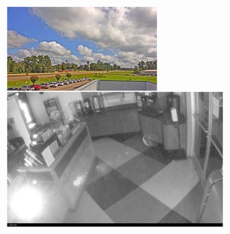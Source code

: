 ![AutomatedStoryAuthorV11](https://github.com/StateDocuments/Mississippi-public/blob/main/091120201019_t.jpg)
![AutomatedStoryAuthorV11](https://github.com/StateDocuments/Mississippi-public/blob/main/einsteinatanderson.jpg)
